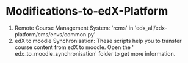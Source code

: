 Modifications-to-edX-Platform
=============================

1. Remote Course Management System: 'rcms' in 'edx_all/edx-platform/cms/envs/common.py'
2. edX to moodle Synchronisation: These scripts help you to transfer course content from edX to moodle. Open the ' 	edx_to_moodle_synchronisation' folder to get more information.
